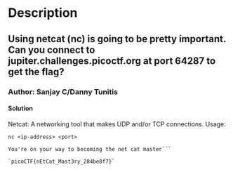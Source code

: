 # Description

## Using netcat (nc) is going to be pretty important. Can you connect to jupiter.challenges.picoctf.org at port 64287 to get the flag?

### Author: Sanjay C/Danny Tunitis

#### Solution

Netcat: A networking tool that makes UDP and/or TCP connections. Usage:

`nc <ip-address> <port> `

```x3luminic-picoctf@webshell:~$ nc jupiter.challenges.picoctf.org 64287
You're on your way to becoming the net cat master```

`picoCTF{nEtCat_Mast3ry_284be8f7}`
